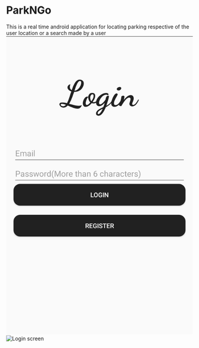 # ParkNGo
This is a real time android application for locating parking respective of the user location or a search made by a user
![Login screen](app\src\main\res\raw\screenshots\Login.png?raw=true  "Login Screen")
 ![Login screen](https://raw.githubusercontent.com/iamgursharan/ParkNGo/master/app/src/main/res/raw/screenshots/to/Login.png)
